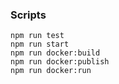 ### Scripts

```
npm run test
npm run start
npm run docker:build
npm run docker:publish
npm run docker:run
```
